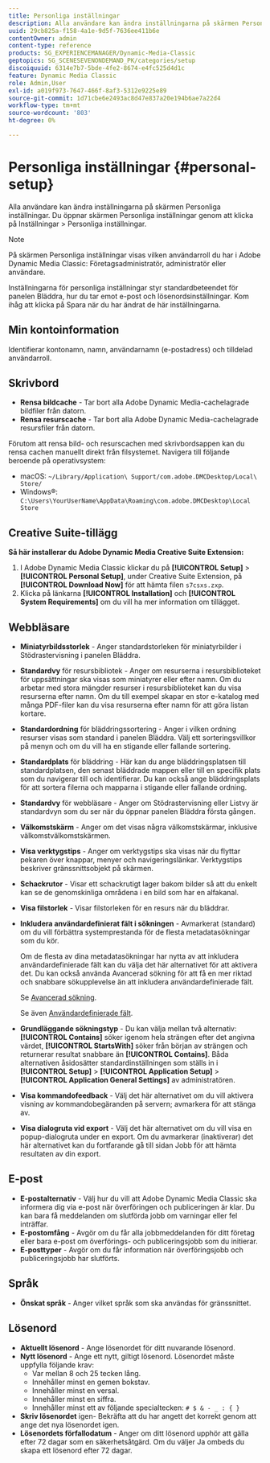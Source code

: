 ```yaml
---
title: Personliga inställningar
description: Alla användare kan ändra inställningarna på skärmen Personliga inställningar i Adobe Dynamic Media Classic.
uuid: 29cb825a-f158-4a1e-9d5f-7636ee411b6e
contentOwner: admin
content-type: reference
products: SG_EXPERIENCEMANAGER/Dynamic-Media-Classic
geptopics: SG_SCENESEVENONDEMAND_PK/categories/setup
discoiquuid: 6314e7b7-5bde-4fe2-8674-e4fc525d4d1c
feature: Dynamic Media Classic
role: Admin,User
exl-id: a019f973-7647-466f-8af3-5312e9225e89
source-git-commit: 1d71cbe6e2493ac8d47e837a20e194b6ae7a22d4
workflow-type: tm+mt
source-wordcount: '803'
ht-degree: 0%

---
```


# Personliga inställningar {#personal-setup}

Alla användare kan ändra inställningarna på skärmen Personliga inställningar. Du öppnar skärmen Personliga inställningar genom att klicka på Inställningar > Personliga inställningar.

>[!NOTE]
>
>På skärmen Personliga inställningar visas vilken användarroll du har i Adobe Dynamic Media Classic: Företagsadministratör, administratör eller användare.

Inställningarna för personliga inställningar styr standardbeteendet för panelen Bläddra, hur du tar emot e-post och lösenordsinställningar. Kom ihåg att klicka på Spara när du har ändrat de här inställningarna.

## Min kontoinformation

Identifierar kontonamn, namn, användarnamn (e-postadress) och tilldelad användarroll.

## Skrivbord

* **Rensa bildcache**  - Tar bort alla Adobe Dynamic Media-cachelagrade bildfiler från datorn.
* **Rensa resurscache**  - Tar bort alla Adobe Dynamic Media-cachelagrade resursfiler från datorn.

Förutom att rensa bild- och resurscachen med skrivbordsappen kan du rensa cachen manuellt direkt från filsystemet. Navigera till följande beroende på operativsystem:

* macOS: `~/Library/Application\ Support/com.adobe.DMCDesktop/Local\ Store/`
* Windows®: `C:\Users\YourUserName\AppData\Roaming\com.adobe.DMCDesktop\Local Store`

## Creative Suite-tillägg

**Så här installerar du Adobe Dynamic Media Creative Suite Extension:**

1. I Adobe Dynamic Media Classic klickar du på **[!UICONTROL Setup]** > **[!UICONTROL Personal Setup]**, under Creative Suite Extension, på **[!UICONTROL Download Now]** för att hämta filen `s7csxs.zxp`.
1. Klicka på länkarna **[!UICONTROL Installation]** och **[!UICONTROL System Requirements]** om du vill ha mer information om tillägget.

<!--    A readme file is included at the root of the unzipped file to provide you with additional information about the extension.

1. Depending on your installed operating system, do one of the following: -->

<!-- #### Windows

|If you are running|Do this|
|--- |--- |
|Adobe Illustrator 18 in Adobe Creative Cloud 2014|<ul><li>From the root of the unzipped folder, click CC-2014.</li><li>Depending on the bit version of Adobe Illustrator that you are using, click win32 or win64.</li><li>Click libraries > flame, and then copy `aflame.dll` to Adobe Illustrator's executable folder. For example, `C:\Program Files\Adobe\Adobe Illustrator CC 2014\Support Files\Contents\Windows`. </li></ul><br/>**Note**: This example path is for the 64-bit location; the 32-bit location may fall under Program Files (x86) instead. <br/><ul><li>Return to the same libraries folder, click flamingo, and then copy `aflamingo.dll` to the same Adobe Illustrator executable folder that you used in the previous step. </li><li>Return to the win32 or win64 folder that you selected in step 2, and then copy `AdobeS7FXGFileFormat.aip` to Adobe Illustrator's plug-ins folder. For example, `C:\Program Files\Adobe\Adobe Illustrator CC 2014\Plug-ins\Illustrator Formats`. </li></ul> <br/>**Note**: This example path is for the 64-bit location; the 32-bit location may fall under Program Files (x86) instead.|
|Adobe Illustrator 17 in Adobe Creative Cloud|<ul><li>From the root of the unzipped folder, click CC. </li><li>Depending on the bit version of Adobe Illustrator that you are using, click win32 or win64.</li><li> Copy `AdobeS7FXGFileFormat.aip` to Adobe Illustrator's plug-ins folder. For example, `C:\Program Files\Adobe\Adobe Illustrator CC (64 Bit)\Plug-ins\Illustrator Formats`.</li></ul><br/>**Note**: This example path is for the 64-bit location; the 32-bit location may fall under Program Files (x86) instead.|
|Adobe Illustrator 16 in Adobe Creative Suite 6|<ul><li>From the root of the unzipped folder, click 6.0. </li><li>Depending on the bit version of Adobe Illustrator that you are using, click win32 or win64. </li><li>Copy AdobeS7FXGFileFormat.aip to Adobe Illustrator's plug-ins folder. For example, `C:\Program Files\Adobe\Adobe Illustrator CS6 (64 Bit)\Plug-ins\Illustrator Formats`.</li></ul><br/>**Note**: This example path is for the 64-bit location; the 32-bit location may fall under Program Files (x86) instead.|

#### Mac

|If you are running|Do this|
|--- |--- |
|Adobe Illustrator 18 in Adobe Creative Cloud 2014|<ul><li>From the root of the unzipped folder, click CC-2014 > mac64.</li><li>Click libraries > flame, and then copy the `aflame.framework` folder to Adobe Illustrator package contents folder. For example, `/Applications/Adobe Illustrator CC 2014/ Illustrator.app/Contents/Frameworks/`. (To open Adobe Illustrator’s package contents folder, right-click on the Adobe illustrator CC 2014 icon and click Show Package Contents from context menu).</li><li>Return to the same libraries folder, click `flamingo`, and then copy the `aflamingo.framework` folder to the same Adobe Illustrator package contents folder that you used in the previous step.</li><li>Return to the mac64 folder that you selected in step 1, and then copy the `AdobeS7FXGFileFormat.aip` folder to Adobe Illustrator’s plug-in folder. For example, `/Applications/Adobe Illustrator CC 2014/Plug-ins/Illustrator Formats/`.</li></ul><br/>|
|Adobe Illustrator 17 in Adobe Creative Cloud|<ul><li>From the root of the unzipped folder, click CC > mac64</li><li>Copy the `AdobeS7FXGFileFormat.aip` folder to Adobe Illustrator’s plug-in folder. For example, `/Applications/Adobe Illustrator CC/Plug-ins/Illustrator Formats/`.</li></ul><br/>|
|Adobe Illustrator 16 in Adobe Creative Suite 6|<ul><li>From the root of the unzipped folder, click 6.0 > mac64</li><li>Copy the `AdobeS7FXGFileFormat.aip` folder to Adobe Illustrator’s plug-in folder. For example, `/Applications/Adobe Illustrator CS6/Plug-ins/Illustrator Formats/`.</li></ul>|

The plug-in is now available for you to use in Adobe Illustrator. -->

## Webbläsare

* **Miniatyrbildsstorlek**  - Anger standardstorleken för miniatyrbilder i Stödrastervisning i panelen Bläddra.
* **Standardvy**  för resursbibliotek - Anger om resurserna i resursbiblioteket för uppsättningar ska visas som miniatyrer eller efter namn. Om du arbetar med stora mängder resurser i resursbiblioteket kan du visa resurserna efter namn. Om du till exempel skapar en stor e-katalog med många PDF-filer kan du visa resurserna efter namn för att göra listan kortare.
* **Standardordning**  för bläddringssortering - Anger i vilken ordning resurser visas som standard i panelen Bläddra. Välj ett sorteringsvillkor på menyn och om du vill ha en stigande eller fallande sortering.
* **Standardplats**  för bläddring - Här kan du ange bläddringsplatsen till standardplatsen, den senast bläddrade mappen eller till en specifik plats som du navigerar till och identifierar. Du kan också ange bläddringsplats för att sortera filerna och mapparna i stigande eller fallande ordning.
* **Standardvy**  för webbläsare - Anger om Stödrastervisning eller Listvy är standardvyn som du ser när du öppnar panelen Bläddra första gången.
* **Välkomstskärm**  - Anger om det visas några välkomstskärmar, inklusive välkomstvälkomstskärmen.
* **Visa verktygstips**  - Anger om verktygstips ska visas när du flyttar pekaren över knappar, menyer och navigeringslänkar. Verktygstips beskriver gränssnittsobjekt på skärmen.
* **Schackrutor**  - Visar ett schackrutigt lager bakom bilder så att du enkelt kan se de genomskinliga områdena i en bild som har en alfakanal.
* **Visa filstorlek**  - Visar filstorleken för en resurs när du bläddrar.
* **Inkludera användardefinierat fält i sökningen**  - Avmarkerat (standard) om du vill förbättra systemprestanda för de flesta metadatasökningar som du kör.

   Om de flesta av dina metadatasökningar har nytta av att inkludera användardefinierade fält kan du välja det här alternativet för att aktivera det. Du kan också använda Avancerad sökning för att få en mer riktad och snabbare sökupplevelse än att inkludera användardefinierade fält.

   Se [Avancerad sökning](searching-assets.md#conducting_an_advanced_search).

   Se även [Användardefinierade fält](application-setup.md#user_defined_fields).

* **Grundläggande sökningstyp**  - Du kan välja mellan två alternativ:  **[!UICONTROL Contains]** söker igenom hela strängen efter det angivna värdet,  **[!UICONTROL StartsWith]** söker från början av strängen och returnerar resultat snabbare än  **[!UICONTROL Contains]**. Båda alternativen åsidosätter standardinställningen som ställs in i **[!UICONTROL Setup]** > **[!UICONTROL Application Setup]** > **[!UICONTROL Application General Settings]** av administratören.
* **Visa kommandofeedback** - Välj det här alternativet om du vill aktivera visning av kommandobegäranden på servern; avmarkera för att stänga av.
* **Visa dialogruta vid export**  - Välj det här alternativet om du vill visa en popup-dialogruta under en export. Om du avmarkerar (inaktiverar) det här alternativet kan du fortfarande gå till sidan Jobb för att hämta resultaten av din export.

## E-post

* **E-postalternativ**  - Välj hur du vill att Adobe Dynamic Media Classic ska informera dig via e-post när överföringen och publiceringen är klar. Du kan bara få meddelanden om slutförda jobb om varningar eller fel inträffar.
* **E-postomfång**  - Avgör om du får alla jobbmeddelanden för ditt företag eller bara e-post om överförings- och publiceringsjobb som du initierar.
* **E-posttyper**  - Avgör om du får information när överföringsjobb och publiceringsjobb har slutförts.

## Språk

* **Önskat språk**  - Anger vilket språk som ska användas för gränssnittet.

## Lösenord

* **Aktuellt lösenord**  - Ange lösenordet för ditt nuvarande lösenord.
* **Nytt lösenord**  - Ange ett nytt, giltigt lösenord. Lösenordet måste uppfylla följande krav:
   * Var mellan 8 och 25 tecken lång.
   * Innehåller minst en gemen bokstav.
   * Innehåller minst en versal.
   * Innehåller minst en siffra.
   * Innehåller minst ett av följande specialtecken: `# $ & - _ : { }`
* **Skriv lösenordet**  igen- Bekräfta att du har angett det korrekt genom att ange det nya lösenordet igen.
* **Lösenordets förfallodatum**  - Anger om ditt lösenord upphör att gälla efter 72 dagar som en säkerhetsåtgärd. Om du väljer Ja ombeds du skapa ett lösenord efter 72 dagar.
